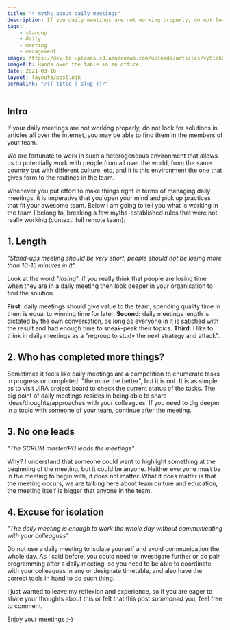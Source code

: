 ```yaml
---
title: "4 myths about daily meetings"
description: If you daily meetings are not working properly, do not look for solutions in articles all over the internet, you may be able to find them in the members of your team.
tags:
    - standup
    - daily
    - meeting
    - management
image: https://dev-to-uploads.s3.amazonaws.com/uploads/articles/vy51ek6nvh6d4ybpfwad.jpg
imageAlt: Hands over the table in an office.
date: 2021-03-16
layout: layouts/post.njk
permalink: "/{{ title | slug }}/"
---
```


## Intro
If your daily meetings are not working properly, do not look for solutions in articles all over the internet, you may be able to find them in the members of your team.

We are fortunate to work in such a heterogeneous environment that allows us to potentially work with people from all over the world, from the same country but with different culture, etc, and it is this environment the one that gives form to the routines in the team.

Whenever you put effort to make things right in terms of managing daily meetings, it is imperative that you open your mind and pick up practices that fit your awesome team. Below I am going to tell you what is working in the team I belong to, breaking a few myths-established rules that were not really working (context: full remote team):

## 1. Length
_"Stand-ups meeting should be very short, people should not be losing more than 10-15 minutes in it"_

Look at the word "_losing_", if you really think that people are losing time when they are in a daily meeting then look deeper in your organisation to find the solution.

**First:** daily meetings should give value to the team, spending quality time in them is equal to winning time for later.
**Second:** daily meetings length is dictated by the own conversation, as long as everyone in it is satisfied with the result and had enough time to sneak-peak their topics.
**Third:** I like to think in daily meetings as a "regroup to study the next strategy and attack".

## 2. Who has completed more things?
Sometimes it feels like daily meetings are a competition to enumerate tasks in progress or completed: "the more the better", but it is not. It is as simple as to visit JIRA project board to check the current status of the tasks.
The big point of daily meetings resides in being able to share ideas/thoughts/approaches with your colleagues. If you need to dig deeper in a topic with someone of your team, continue after the meeting.

## 3. No one leads
_"The SCRUM master/PO leads the meetings"_

Why? I understand that someone could want to highlight something at the beginning of the meeting, but it could be anyone. Neither everyone must be in the meeting to begin with, it does not matter. What it does matter is that the meeting occurs, we are talking here about team culture and education, the meeting itself is bigger that anyone in the team.

## 4. Excuse for isolation
_"The daily meeting is enough to work the whole day without communicating with your colleagues"_

Do not use a daily meeting to isolate yourself and avoid communication the whole day. As I said before, you could need to investigate further or do pair programming after a daily meeting, so you need to be able to coordinate with your colleagues in any or designate timetable, and also have the correct tools in hand to do such thing.

I just wanted to leave my reflexion and experience, so if you are eager to share your thoughts about this or felt that this post _summoned_ you, feel free to comment.

Enjoy your meetings ;-)
